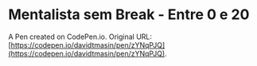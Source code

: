 # Mentalista sem Break - Entre 0 e 20

A Pen created on CodePen.io. Original URL: [https://codepen.io/davidtmasin/pen/zYNqPJQ](https://codepen.io/davidtmasin/pen/zYNqPJQ).


